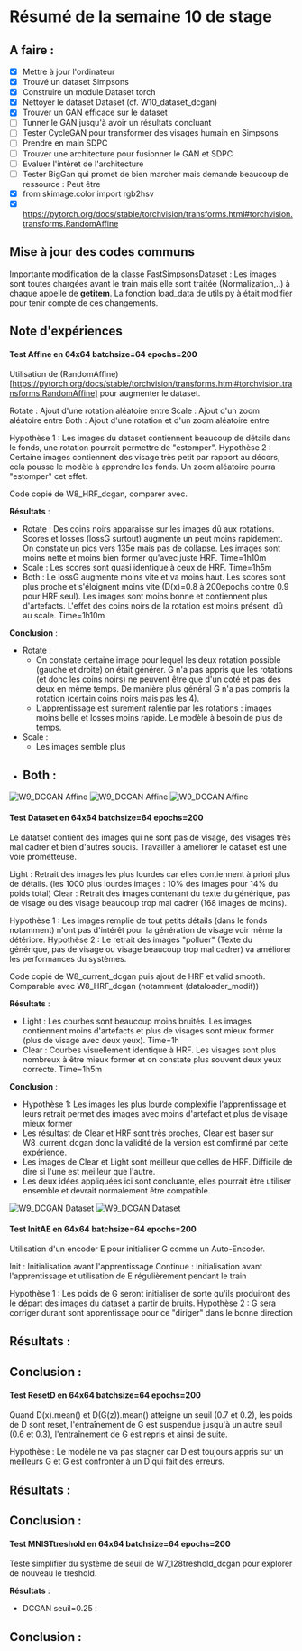 # Résumé de la semaine 10 de stage


## A faire :

- [x]  Mettre à jour l'ordinateur
- [x]  Trouvé un dataset Simpsons
- [x]  Construire un module Dataset torch
- [x]  Nettoyer le dataset Dataset (cf. W10_dataset_dcgan)
- [x]  Trouver un GAN efficace sur le dataset
- [ ] Tunner le GAN jusqu'à avoir un résultats concluant
- [ ] Tester CycleGAN pour transformer des visages humain en Simpsons
- [ ] Prendre en main SDPC
- [ ] Trouver une architecture pour fusionner le GAN et SDPC
- [ ] Evaluer l'intèret de l'architecture
- [ ] Tester BigGan qui promet de bien marcher mais demande beaucoup de ressource : Peut être
- [x] from skimage.color import rgb2hsv
- [x] https://pytorch.org/docs/stable/torchvision/transforms.html#torchvision.transforms.RandomAffine

## Mise à jour des codes communs

Importante modification de la classe FastSimpsonsDataset :
Les images sont toutes chargées avant le train mais elle sont traitée (Normalization,..) à chaque appelle de __getitem__.
La fonction load_data de utils.py à était modifier pour tenir compte de ces changements.

## Note d'expériences

#### Test Affine en 64x64 batchsize=64 epochs=200 
Utilisation de (RandomAffine)[https://pytorch.org/docs/stable/torchvision/transforms.html#torchvision.transforms.RandomAffine] pour augmenter le dataset.

Rotate : Ajout d'une rotation aléatoire entre 
Scale : Ajout d'un zoom aléatoire entre 
Both : Ajout d'une rotation et d'un zoom aléatoire entre 

Hypothèse 1 : Les images du dataset contiennent beaucoup de détails dans le fonds, une rotation pourrait permettre de "estomper".
Hypothèse 2 : Certaine images contiennent des visage très petit par rapport au décors, cela pousse le modèle à apprendre les fonds. Un zoom aléatoire pourra "estomper" cet effet. 

Code copié de W8_HRF_dcgan, comparer avec.

__Résultats__ :
  - Rotate : Des coins noirs apparaisse sur les images dû aux rotations. Scores et losses (lossG surtout) augmente un peut moins rapidement. On constate un pics vers 135e mais pas de collapse. Les images sont moins nette et moins bien former qu'avec juste HRF.
		Time=1h10m
  - Scale : Les scores sont quasi identique à ceux de HRF.
		Time=1h5m
  - Both : Le lossG augmente moins vite et va moins haut. Les scores sont plus proche et s'éloignent moins vite (D(x)=0.8 à 200epochs contre 0.9 pour HRF seul). Les images sont moins bonne et contiennent plus d'artefacts. L'effet des coins noirs de la rotation est moins présent, dû au scale.
		Time=1h10m
		
__Conclusion__ :
  - Rotate :
    - On constate certaine image pour lequel les deux rotation possible (gauche et droite) on était générer. G n'a pas appris que les rotations (et donc les coins noirs) ne peuvent être que d'un coté et pas des deux en même temps. De manière plus général G n'a pas compris la rotation (certain coins noirs mais pas les 4).
    - L'apprentissage est surement ralentie par les rotations : images moins belle et losses moins rapide. Le modèle à besoin de plus de temps.
  - Scale :
    - Les images semble plus 
  - Both :
    - 
    
![W9_DCGAN Affine](W10_affine_dcgan/Rotate/200.png "Rotate")
![W9_DCGAN Affine](W10_affine_dcgan/Scale/200.png "Scale")
![W9_DCGAN Affine](W10_affine_dcgan/Both/200.png "Both")
  
  
#### Test Dataset en 64x64 batchsize=64 epochs=200 
Le datatset contient des images qui ne sont pas de visage, des visages très mal cadrer et bien d'autres soucis. Travailler à améliorer le dataset est une voie prometteuse. 

Light : Retrait des images les plus lourdes car elles contiennent à priori plus de détails. (les 1000 plus lourdes images : 10% des images pour 14% du poids total)
Clear : Retrait des images contenant du texte du générique, pas de visage ou des visage beaucoup trop mal cadrer (168 images de moins).

Hypothèse 1 : Les images remplie de tout petits détails (dans le fonds notamment) n'ont pas d'intérêt pour la génération de visage voir même la détériore.
Hypothèse 2 : Le retrait des images "polluer" (Texte du générique, pas de visage ou visage beaucoup trop mal cadrer) va améliorer les performances du systèmes.

Code copié de W8_current_dcgan puis ajout de HRF et valid smooth.
Comparable avec W8_HRF_dcgan (notamment (dataloader_modif))

__Résultats__ :
  - Light : Les courbes sont beaucoup moins bruités. Les images contiennent moins d'artefacts et plus de visages sont mieux former (plus de visage avec deux yeux).
		Time=1h
  - Clear : Courbes visuellement identique à HRF. Les visages sont plus nombreux à être mieux former et on constate plus souvent deux yeux correcte.
		Time=1h5m

__Conclusion__ :
  - Hypothèse 1: Les images les plus lourde complexifie l'apprentissage et leurs retrait permet des images avec moins d'artefact et plus de visage mieux former
  - Les résultast de Clear et HRF sont très proches, Clear est baser sur W8_current_dcgan donc la validité de la version est comfirmé par cette expérience.
  - Les images de Clear et Light sont meilleur que celles de HRF. Difficile de dire si l'une est meilleur que l'autre.
  - Les deux idées appliquées ici sont concluante, elles pourrait être utiliser ensemble et devrait normalement être compatible.    

![W9_DCGAN Dataset](W10_dataset_dcgan/Clear/200.png "Clear")
![W9_DCGAN Dataset](W10_dataset_dcgan/Light/200.png "Light")

  
#### Test InitAE en 64x64 batchsize=64 epochs=200 
Utilisation d'un encoder E pour initialiser G comme un Auto-Encoder.

Init : Initialisation avant l'apprentissage
Continue : Initialisation avant l'apprentissage et utilisation de E régulièrement pendant le train

Hypothèse 1 : Les poids de G seront initialiser de sorte qu'ils produiront des le départ des images du dataset à partir de bruits.
Hypothèse 2 : G sera corriger durant sont apprentissage pour ce "diriger" dans le bonne direction 

__Résultats__ :
  - 
		
__Conclusion__ :
  -
  
#### Test ResetD en 64x64 batchsize=64 epochs=200 
Quand D(x).mean() et D(G(z)).mean() atteigne un seuil (0.7 et 0.2), les poids de D sont reset, l'entraînement de G est suspendue jusqu'à un autre seuil (0.6 et 0.3), l'entraînement de G est repris et ainsi de suite. 

Hypothèse : Le modèle ne va pas stagner car D est toujours appris sur un meilleurs G et G est confronter à un D qui fait des erreurs.

__Résultats__ :
  - 
		
__Conclusion__ :
  -
  
#### Test MNISTtreshold en 64x64 batchsize=64 epochs=200 
Teste simplifier du système de seuil de W7_128treshold_dcgan pour explorer de nouveau le treshold.

__Résultats__ :
  - DCGAN seuil=0.25 : 
		
__Conclusion__ :
  -

